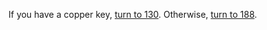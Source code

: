 If you have a copper key, [turn to 130](!must-have-item!copper-key!130).
Otherwise, [turn to 188](188).

